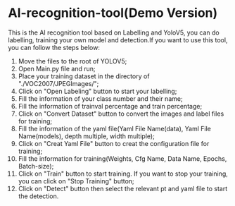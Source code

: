 # AI-recognition-tool(Demo Version)
This is the AI recognition tool based on Labelling and YoloV5, you can do labelling, training your own model and detection.If you want to use this tool, you can follow the steps below:
1. Move the files to the root of YOLOV5;
2. Open Main.py file and run;
3. Place your training dataset in the directory of "./VOC2007/JPEGImages/";
4. Click on "Open Labeling" button to start your labelling;
5. Fill the information of your class number and their name;
6. Fill the information of trainval percentage and train percentage;
7. Click on "Convert Dataset" button to convert the images and label files for training;
8. Fill the information of the yaml file(Yaml File Name(data), Yaml File Name(models), depth multiple, width multiple);
9. Click on "Creat Yaml File" button to creat the configuration file for training;
10. Fill the information for training(Weights, Cfg Name, Data Name, Epochs, Batch-size);
11. Click on "Train" button to start training. If you want to stop your training, you can click on "Stop Training" button;
12. Click on "Detect" button then select the relevant pt and yaml file to start the detection. 
